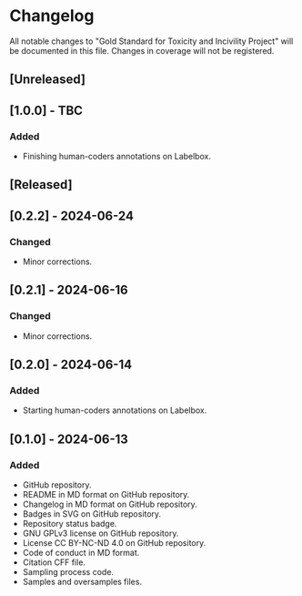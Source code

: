 # Changelog
All notable changes to "Gold Standard for Toxicity and Incivility Project" will be documented in this file. Changes in coverage will not be registered.

## [Unreleased]

## [1.0.0] - TBC
### Added
- Finishing human-coders annotations on Labelbox.

## [Released]

## [0.2.2] - 2024-06-24
### Changed
- Minor corrections.

## [0.2.1] - 2024-06-16
### Changed
- Minor corrections.

## [0.2.0] - 2024-06-14
### Added
- Starting human-coders annotations on Labelbox.

## [0.1.0] - 2024-06-13
### Added
- GitHub repository.
- README in MD format on GitHub repository.
- Changelog in MD format on GitHub repository.
- Badges in SVG on GitHub repository.
- Repository status badge.
- GNU GPLv3 license on GitHub repository.
- License CC BY-NC-ND 4.0 on GitHub repository.
- Code of conduct in MD format.
- Citation CFF file.
- Sampling process code.
- Samples and oversamples files.
